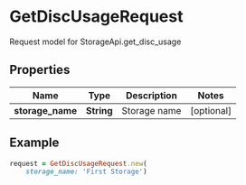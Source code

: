 # GetDiscUsageRequest

Request model for StorageApi.get_disc_usage

## Properties

Name | Type | Description | Notes
---- | ---- | ----------- | -----
**storage_name** |**String** |Storage name |[optional] 

## Example
```ruby
request = GetDiscUsageRequest.new(
    storage_name: 'First Storage')
```
